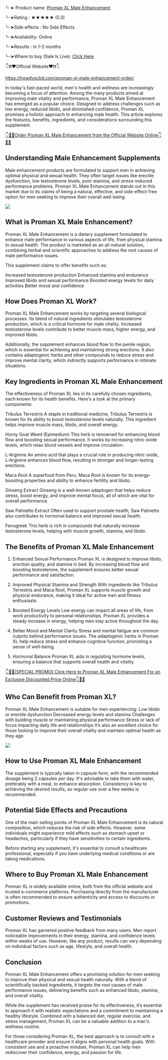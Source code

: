 ╰┈➤ Product name:  [Proman XL Male Enhancement](https://howdyscbd.com/proman-xl-male-enhancement-order/)

╰┈➤Rating : ★★★★★ (5.0)

╰┈➤Side effects : No Side Effects

╰┈➤Availability: Online

╰┈➤Results : in 1-2 months

╰┈➤Where to buy (Sale Is Live): [Click Here](https://howdyscbd.com/proman-xl-male-enhancement-order/) 


👇❗❗❤️Official Website❤️❗❗👇

https://howdyscbd.com/proman-xl-male-enhancement-order/  


In today's fast-paced world, men's health and wellness are increasingly becoming a focus of attention. Among the many products aimed at improving male vitality and performance, Proman XL Male Enhancement has emerged as a popular choice. Designed to address challenges such as low energy, reduced libido, and diminished confidence, Proman XL promises a holistic approach to enhancing male health. This article explores the features, benefits, ingredients, and considerations surrounding this supplement.

[👇🥳😍Order Proman XL Male Enhancement from the Official Website Online👇🥳😍](https://howdyscbd.com/proman-xl-male-enhancement-order/)


## Understanding Male Enhancement Supplements

Male enhancement products are formulated to support men in achieving optimal physical and sexual health. They often target issues like erectile dysfunction, low testosterone levels, poor stamina, and stress-induced performance problems. Proman XL Male Enhancement stands out in this market due to its claims of being a natural, effective, and side-effect-free option for men seeking to improve their overall well-being.

![](https://scontent.fdel11-3.fna.fbcdn.net/v/t39.30808-6/469765768_122104277144666511_2922888784758142317_n.jpg?_nc_cat=104&ccb=1-7&_nc_sid=127cfc&_nc_ohc=FLGv78Wpmi8Q7kNvgEqrcaM&_nc_zt=23&_nc_ht=scontent.fdel11-3.fna&_nc_gid=ApBNnNNV5qqR0G1p7OgSwUk&oh=00_AYDBmwuYXt_DDkB4p-If9yhWo72Qzs9w0DksmtxHtZuQYg&oe=675E2C29)

## What is Proman XL Male Enhancement?

Proman XL Male Enhancement  is a dietary supplement formulated to enhance male performance in various aspects of life, from physical stamina to sexual health. The product is marketed as an all-natural solution, combining herbal and scientific approaches to address the root causes of male performance issues.

This supplement claims to offer benefits such as:

Increased testosterone production
Enhanced stamina and endurance
Improved libido and sexual performance
Boosted energy levels for daily activities
Better mood and confidence

## How Does Proman XL Work?

Proman XL Male Enhancement works by targeting several biological processes. Its blend of natural ingredients stimulates testosterone production, which is a critical hormone for male vitality. Increased testosterone levels contribute to better muscle mass, higher energy, and improved libido.

Additionally, the supplement enhances blood flow to the penile region, which is essential for achieving and maintaining strong erections. It also contains adaptogenic herbs and other compounds to reduce stress and improve mental clarity, which indirectly supports performance in intimate situations.

## Key Ingredients in Proman XL Male Enhancement

The effectiveness of Proman XL lies in its carefully chosen ingredients, each known for its health benefits. Here's a look at the primary components:

Tribulus Terrestris
A staple in traditional medicine, Tribulus Terrestris is known for its ability to boost testosterone levels naturally. This ingredient helps improve muscle mass, libido, and overall energy.

Horny Goat Weed (Epimedium)
This herb is renowned for enhancing blood flow and boosting sexual performance. It works by increasing nitric oxide levels, which relax blood vessels and improve circulation.

L-Arginine
An amino acid that plays a crucial role in producing nitric oxide, L-Arginine enhances blood flow, resulting in stronger and longer-lasting erections.

Maca Root
A superfood from Peru, Maca Root is known for its energy-boosting properties and ability to enhance fertility and libido.

Ginseng Extract
Ginseng is a well-known adaptogen that helps reduce stress, boost energy, and improve mental focus, all of which are vital for overall performance.

Saw Palmetto Extract
Often used to support prostate health, Saw Palmetto also contributes to hormonal balance and improved sexual health.

Fenugreek
This herb is rich in compounds that naturally increase testosterone levels, helping with muscle growth, stamina, and libido.

## The Benefits of Proman XL Male Enhancement

1. Enhanced Sexual Performance
Proman XL is designed to improve libido, erection quality, and stamina in bed. By increasing blood flow and boosting testosterone, the supplement ensures better sexual performance and satisfaction.

2. Improved Physical Stamina and Strength
With ingredients like Tribulus Terrestris and Maca Root, Proman XL supports muscle growth and physical endurance, making it ideal for active men and fitness enthusiasts.

3. Boosted Energy Levels
Low energy can impact all areas of life, from work productivity to personal relationships. Proman XL provides a steady increase in energy, helping men stay active throughout the day.

4. Better Mood and Mental Clarity
Stress and mental fatigue are common culprits behind performance issues. The adaptogenic herbs in Proman XL help reduce stress and enhance cognitive function, promoting a sense of well-being.

5. Hormonal Balance
Proman XL aids in regulating hormone levels, ensuring a balance that supports overall health and vitality.

[👇🥳😍(SPECIAL PROMO) Click Here to Proman XL Male Enhancement For an Exclusive Discounted Price Online👇🥳😍](https://howdyscbd.com/proman-xl-male-enhancement-order/)


## Who Can Benefit from Proman XL?

Proman XL Male Enhancement is suitable for men experiencing:
Low libido or erectile dysfunction
Decreased energy levels and stamina
Challenges with building muscle or maintaining physical performance
Stress or lack of focus impacting daily life and relationships
It’s also an excellent choice for those looking to improve their overall vitality and maintain optimal health as they age.

![](https://scontent.fdel11-3.fna.fbcdn.net/v/t39.30808-6/469864466_122104275812666511_6593266386938987413_n.jpg?_nc_cat=111&ccb=1-7&_nc_sid=127cfc&_nc_ohc=y9Qug6ZMN1kQ7kNvgHTrBkd&_nc_zt=23&_nc_ht=scontent.fdel11-3.fna&_nc_gid=A4CfMbFiXsmUTSE5IkeTXCS&oh=00_AYAvcbblTASLU4XtfjTcpHK2HOKashlly7QcJ7-z2vN2tQ&oe=675E4552)

## How to Use Proman XL Male Enhancement

The supplement is typically taken in capsule form, with the recommended dosage being 2 capsules per day. It's advisable to take them with water, preferably with a meal, to enhance absorption. Consistency is key to achieving the desired results, so regular use over a few weeks is recommended.

## Potential Side Effects and Precautions

One of the main selling points of  Proman XL Male Enhancement  is its natural composition, which reduces the risk of side effects. However, some individuals might experience mild effects such as stomach upset or headaches, particularly if they have sensitivities to certain ingredients.

Before starting any supplement, it's essential to consult a healthcare professional, especially if you have underlying medical conditions or are taking medications.

## Where to Buy Proman XL Male Enhancement

Proman XL is widely available online, both from the official website and trusted e-commerce platforms. Purchasing directly from the manufacturer is often recommended to ensure authenticity and access to discounts or promotions.

## Customer Reviews and Testimonials

Proman XL has garnered positive feedback from many users. Men report noticeable improvements in their energy, stamina, and confidence levels within weeks of use. However, like any product, results can vary depending on individual factors such as age, lifestyle, and overall health.

## Conclusion

Proman XL Male Enhancement offers a promising solution for men seeking to improve their physical and sexual health naturally. With a blend of scientifically backed ingredients, it targets the root causes of male performance issues, delivering benefits such as enhanced libido, stamina, and overall vitality.

While the supplement has received praise for its effectiveness, it’s essential to approach it with realistic expectations and a commitment to maintaining a healthy lifestyle. Combined with a balanced diet, regular exercise, and stress management, Proman XL can be a valuable addition to a man's wellness routine.

For those considering Proman XL, the best approach is to consult with a healthcare provider and ensure it aligns with personal health goals. With consistent use and a proactive mindset, Proman XL can help men rediscover their confidence, energy, and passion for life.

